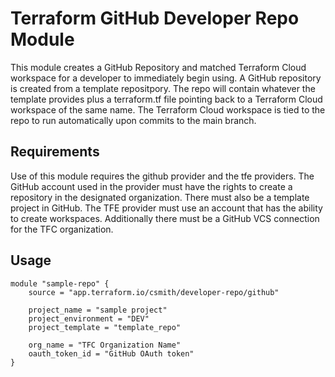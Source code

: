 # Terraform GitHub Developer Repo Module

This module creates a GitHub Repository and matched Terraform Cloud workspace for a developer to immediately begin using.  A GitHub repository is created from a template repositpory.  The repo will contain whatever the template provides plus a terraform.tf file pointing back to a Terraform Cloud workspace of the same name.  The Terraform Cloud workspace is tied to the repo to run automatically upon commits to the main branch.

## Requirements

Use of this module requires the github provider and the tfe providers.   The GitHub account used in the provider must have the rights to create a repository in the designated organization.  There must also be a template project in GitHub.  The TFE provider must use an account that has the ability to create workspaces.  Additionally there must be a GitHub VCS connection for the TFC organization.

## Usage

```hcl
module "sample-repo" {
    source = "app.terraform.io/csmith/developer-repo/github"

    project_name = "sample project"
    project_environment = "DEV"
    project_template = "template_repo"

    org_name = "TFC Organization Name"
    oauth_token_id = "GitHub OAuth token"
}
```